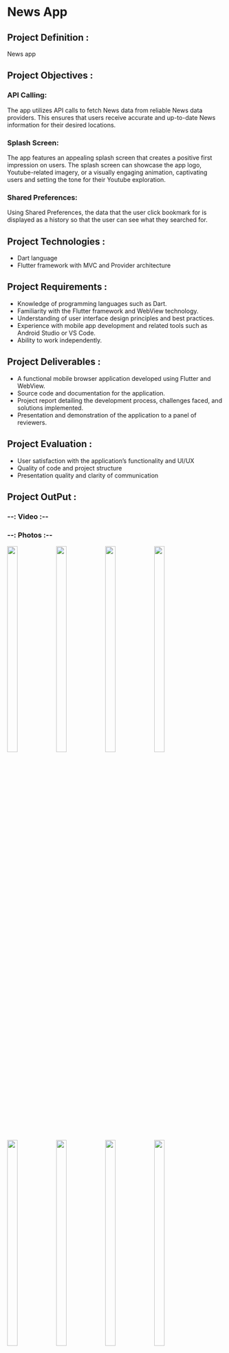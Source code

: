 # News App

## Project Definition :

News app

## Project Objectives :

### API Calling:
The app utilizes API calls to fetch News data from reliable News data providers. This ensures that users receive accurate and up-to-date News information for their desired locations.

### Splash Screen: 
The app features an appealing splash screen that creates a positive first impression on users. The splash screen can showcase the app logo, Youtube-related imagery, or a visually engaging animation, captivating users and setting the tone for their Youtube exploration.

### Shared Preferences:  

Using Shared Preferences, the data that the user click bookmark for is displayed as a history so that the user can see what they searched for.

## Project Technologies :

- Dart language
- Flutter framework with MVC and Provider architecture

## Project Requirements :

- Knowledge of programming languages such as Dart.
- Familiarity with the Flutter framework and WebView technology.
- Understanding of user interface design principles and best practices.
- Experience with mobile app development and related tools such as Android Studio or VS Code.
- Ability to work independently.

## Project Deliverables :

- A functional mobile browser application developed using Flutter and WebView.
- Source code and documentation for the application.
- Project report detailing the development process, challenges faced, and solutions implemented.
- Presentation and demonstration of the application to a panel of reviewers.

## Project Evaluation :

- User satisfaction with the application’s functionality and UI/UX
- Quality of code and project structure
- Presentation quality and clarity of communication

## Project OutPut :

### --: Video :--


### --: Photos :--

<p>
  <img align = "left"  src = "https://github.com/SJaynesh/News_app/assets/115562979/7d78170e-72b7-4ad8-b277-9fe6c4ce2083.png" width=22% height=35%>
  
  <img align = "left"  src = "https://github.com/SJaynesh/News_app/assets/115562979/06a0cc75-be14-4996-932e-0686232b8dcb.png" width=22% height=35%>
 
  <img align = "left"  src = "https://github.com/SJaynesh/News_app/assets/115562979/d40cfe08-108a-48f8-8187-098888660065.png" width=22% height=35%>
 
  <img  src = "https://github.com/SJaynesh/News_app/assets/115562979/be7be8d9-fd06-42c7-9085-ba3b1ce4c665.png" width=22% height=35% >
</P>

<p>
  <img align = "left"  src = "https://github.com/SJaynesh/News_app/assets/115562979/dd0f8fc3-2765-4cbb-aa91-4a3dec952840.png" width=22% height=35%>
  
  <img align = "left"  src = "https://github.com/SJaynesh/News_app/assets/115562979/31913cb1-28f5-46f9-974e-686100e50580.png" width=22% height=35%>
 
  <img align = "left"  src = "https://github.com/SJaynesh/News_app/assets/115562979/51a127d0-dc9c-4e2e-9ca3-d397236d5815.png" width=22% height=35%>
 
  <img  src = "https://github.com/SJaynesh/News_app/assets/115562979/1e4baaaa-93f8-4713-ac8c-a090f6607ddd.png" width=22% height=35% >
</P>

<p>
  <img align = "left"  src = "https://github.com/SJaynesh/News_app/assets/115562979/52da4a74-0c50-4302-a8f8-d9688dd64134.png" width=22% height=35%>
 
  <img  src = "https://github.com/SJaynesh/News_app/assets/115562979/f332331e-e63e-4cb9-88c3-20e42d1da304.png" width=22% height=35% >
</P>

